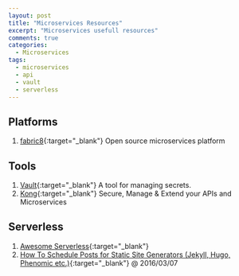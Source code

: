 ```yaml
---
layout: post
title: "Microservices Resources"
excerpt: "Microservices usefull resources"
comments: true
categories:
  - Microservices
tags: 
  - microservices
  - api
  - vault
  - serverless
---
```


## Platforms

1. [fabric8](https://fabric8.io/){:target="_blank"} Open source microservices platform

## Tools

1. [Vault](https://www.vaultproject.io/){:target="_blank"} A tool for managing secrets.
1. [Kong](https://getkong.org/){:target="_blank"} Secure, Manage & Extend your APIs and Microservices

## Serverless

1. [Awesome Serverless](https://github.com/anaibol/awesome-serverless#sms-sensing){:target="_blank"}
1. [How To Schedule Posts for Static Site Generators (Jekyll, Hugo, Phenomic etc.)](https://serverless.com/blog/static-site-post-scheduler/){:target="_blank"} @ 2016/03/07





 

